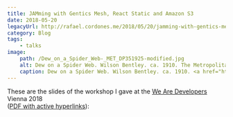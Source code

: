 ```yaml
---
title: JAMming with Gentics Mesh, React Static and Amazon S3
date: 2018-05-20
legacyUrl: http://rafael.cordones.me/2018/05/20/jamming-with-gentics-mesh-react-static-and-amazon-s3/
category: Blog
tags: 
    - talks
image:
    path: /Dew_on_a_Spider_Web-_MET_DP351925-modified.jpg
    alt: Dew on a Spider Web. Wilson Bentley. ca. 1910. The Metropolitan Museum of Art
    caption: Dew on a Spider Web. Wilson Bentley. ca. 1910. <a href="https://www.metmuseum.org/art/collection/search/669363">The Metropolitan Museum of Art</a>.
---
```


These are the slides of the workshop I gave at the <a href="https://www.wearedevelopers.com/events/world-congress/">We Are Developers</a> Vienna 2018 <br/>(<a href="https://speakerd.s3.amazonaws.com/presentations/c0af9815abff462abe97f992fd489b4f/jamming-with-gentics-mesh-react-static-and-amazon-s3.pdf">PDF with active hyperlinks</a>):

<script async class="speakerdeck-embed" data-id="c0af9815abff462abe97f992fd489b4f" data-ratio="1.77777777777778" src="//speakerdeck.com/assets/embed.js"></script>
